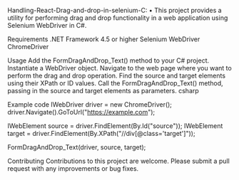 Handling-React-Drag-and-drop-in-selenium-C:
• This project provides a utility for performing drag and drop functionality in a web application using Selenium WebDriver in C#.

Requirements
.NET Framework 4.5 or higher
Selenium WebDriver
ChromeDriver

Usage
Add the FormDragAndDrop_Text() method to your C# project.
Instantiate a WebDriver object.
Navigate to the web page where you want to perform the drag and drop operation.
Find the source and target elements using their XPath or ID values.
Call the FormDragAndDrop_Text() method, passing in the source and target elements as parameters.
csharp

Example code 
IWebDriver driver = new ChromeDriver();
driver.Navigate().GoToUrl("https://example.com");

IWebElement source = driver.FindElement(By.Id("source"));
IWebElement target = driver.FindElement(By.XPath("//div[@class='target']"));

FormDragAndDrop_Text(driver, source, target);

Contributing
Contributions to this project are welcome. Please submit a pull request with any improvements or bug fixes.
